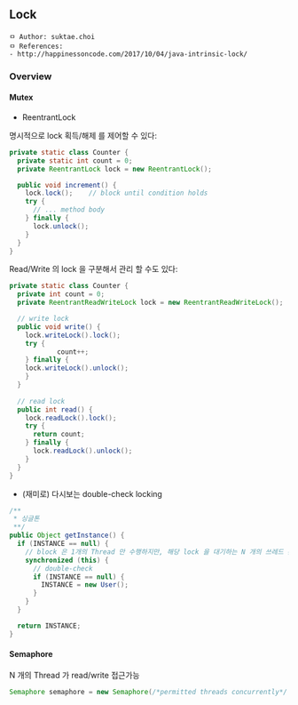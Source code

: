 ## Lock
```
ㅁ Author: suktae.choi
ㅁ References:
- http://happinessoncode.com/2017/10/04/java-intrinsic-lock/
```

### Overview

#### Mutex

- ReentrantLock

명시적으로 lock 획득/해제 를 제어할 수 있다:

```java
private static class Counter {
  private static int count = 0;
  private ReentrantLock lock = new ReentrantLock();

  public void increment() {
    lock.lock();	// block until condition holds
    try {
      // ... method body
    } finally {
      lock.unlock();
    }
  }
}
```

Read/Write 의 lock 을 구분해서 관리 할 수도 있다:

```java
private static class Counter {
  private int count = 0;
  private ReentrantReadWriteLock lock = new ReentrantReadWriteLock();

  // write lock
  public void write() {
    lock.writeLock().lock();
    try {
			count++;
    } finally {
    lock.writeLock().unlock();
    }
  }
  
  // read lock
  public int read() {
    lock.readLock().lock();
    try {
      return count;
    } finally {
      lock.readLock().unlock();
    }
  }
}
```

- (재미로) 다시보는 double-check locking

```java
/**
 * 싱글톤
 **/
public Object getInstance() {
  if (INSTANCE == null) {
    // block 은 1개의 Thread 만 수행하지만, 해당 lock 을 대기하는 N 개의 쓰레드 존재가능
    synchronized (this) {
      // double-check
      if (INSTANCE == null) {
        INSTANCE = new User();
      }
    }
  }

  return INSTANCE;
}
```

#### Semaphore

N 개의 Thread 가 read/write 접근가능

```java
Semaphore semaphore = new Semaphore(/*permitted threads concurrently*/ 3);
```

